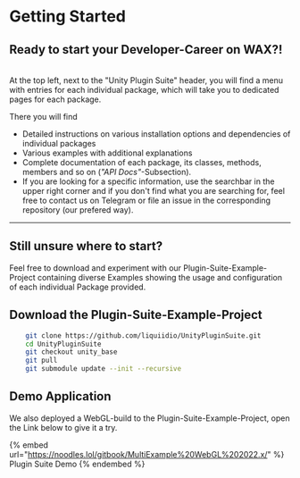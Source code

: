 # Getting Started

## **Ready to start your Developer-C**areer **on WAX?!**

\
At the top left, next to the "Unity Plugin Suite" header, you will find a menu with entries for each individual package, which will take you to dedicated pages for each package.

There you will find

* Detailed instructions on various installation options and dependencies of individual packages
* Various examples with additional explanations
* Complete documentation of each package, its classes, methods, members and so on (_"API Docs"_-Subsection).
* If you are looking for a specific information, use the searchbar in the upper right corner and if you don't find what you are searching for, feel free to contact us on Telegram or file an issue in the corresponding repository (our prefered way).

****

## **Still unsure where to start?**

Feel free to download and experiment with our Plugin-Suite-Example-Project containing diverse Examples showing the usage and configuration of each individual Package provided.

## Download the Plugin-Suite-Example-Project

```bash
    git clone https://github.com/liquiidio/UnityPluginSuite.git
    cd UnityPluginSuite
    git checkout unity_base
    git pull
    git submodule update --init --recursive
```



## Demo Application

We also deployed a WebGL-build to the Plugin-Suite-Example-Project, open the Link below to give it a try.

{% embed url="https://noodles.lol/gitbook/MultiExample%20WebGL%202022.x/" %}
Plugin Suite Demo
{% endembed %}
